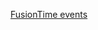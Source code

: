 [FusionTime events](https://www.fusioncharts.com/dev/fusiontime/api/fusiontime-events#datamarkerclick)
